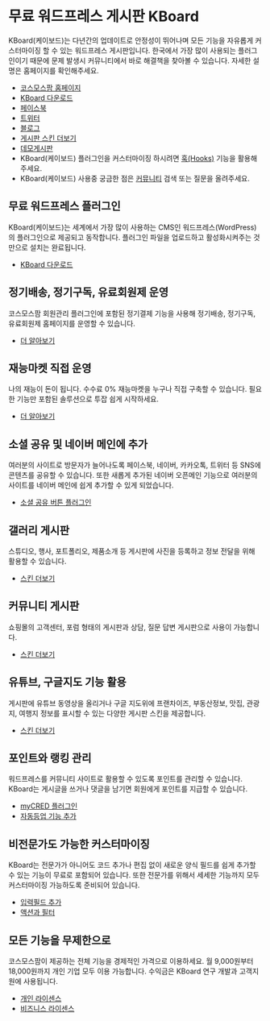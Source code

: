 # 무료 워드프레스 게시판 KBoard

KBoard(케이보드)는 다년간의 업데이트로 안정성이 뛰어나며 모든 기능을 자유롭게 커스터마이징 할 수 있는 워드프레스 게시판입니다.
한국에서 가장 많이 사용되는 플러그인이기 때문에 문제 발생시 커뮤니티에서 바로 해결책을 찾아볼 수 있습니다.
자세한 설명은 홈페이지를 확인해주세요.
- [코스모스팜 홈페이지](https://www.cosmosfarm.com/)
- [KBoard 다운로드](https://www.cosmosfarm.com/products/kboard)
- [페이스북](https://www.facebook.com/cosmosfarm.sns)
- [트위터](https://twitter.com/cosmosfarm)
- [블로그](https://blog.cosmosfarm.com/)
- [게시판 스킨 더보기](https://www.cosmosfarm.com/wpstore)
- [데모게시판](https://www.cosmosfarm.com/demo/)
- KBoard(케이보드) 플러그인을 커스터마이징 하시려면 [훅(Hooks)](https://www.cosmosfarm.com/products/kboard/hooks) 기능을 활용해주세요.
- KBoard(케이보드) 사용중 궁금한 점은 [커뮤니티](https://www.cosmosfarm.com/threads) 검색 또는 질문을 올려주세요.

## 무료 워드프레스 플러그인
KBoard(케이보드)는 세계에서 가장 많이 사용하는 CMS인 워드프레스(WordPress)의 플러그인으로 제공되고 동작합니다. 플러그인 파일을 업로드하고 활성화시켜주는 것 만으로 설치는 완료됩니다.
- [KBoard 다운로드](https://www.cosmosfarm.com/products/kboard)

## 정기배송, 정기구독, 유료회원제 운영
코스모스팜 회원관리 플러그인에 포함된 정기결제 기능을 사용해 정기배송, 정기구독, 유료회원제 홈페이지를 운영할 수 있습니다.
- [더 알아보기](https://www.cosmosfarm.com/wpstore/product/cosmosfarm-members)

## 재능마켓 직접 운영
나의 재능이 돈이 됩니다. 수수료 0% 재능마켓을 누구나 직접 구축할 수 있습니다. 필요한 기능만 포함된 솔루션으로 투잡 쉽게 시작하세요.
- [더 알아보기](https://www.cosmosfarm.com/wpstore/product/kboard-first-contents-mall-skin)

## 소셜 공유 및 네이버 메인에 추가
여러분의 사이트로 방문자가 늘어나도록 페이스북, 네이버, 카카오톡, 트위터 등 SNS에 콘텐츠를 공유할 수 있습니다. 또한 새롭게 추가된 네이버 오픈메인 기능으로 여러분의 사이트를 네이버 메인에 쉽게 추가할 수 있게 되었습니다.
- [소셜 공유 버튼 플러그인](https://ko.wordpress.org/plugins/cosmosfarm-share-buttons/)

## 갤러리 게시판
스튜디오, 행사, 포트폴리오, 제품소개 등 게시판에 사진을 등록하고 정보 전달을 위해 활용할 수 있습니다.
- [스킨 더보기](https://www.cosmosfarm.com/wpstore/category/kboard_gallery)

## 커뮤니티 게시판
쇼핑몰의 고객센터, 포럼 형태의 게시판과 상담, 질문 답변 게시판으로 사용이 가능합니다.
- [스킨 더보기](https://www.cosmosfarm.com/wpstore/category/kboard_community)

## 유튜브, 구글지도 기능 활용
게시판에 유튜브 동영상을 올리거나 구글 지도위에 프랜차이즈, 부동산정보, 맛집, 관광지, 여행지 정보를 표시할 수 있는 다양한 게시판 스킨을 제공합니다.
- [스킨 더보기](https://www.cosmosfarm.com/wpstore/category/kboard)

## 포인트와 랭킹 관리
워드프레스를 커뮤니티 사이트로 활용할 수 있도록 포인트를 관리할 수 있습니다. KBoard는 게시글을 쓰거나 댓글을 남기면 회원에게 포인트를 지급할 수 있습니다.
- [myCRED 플러그인](https://ko.wordpress.org/plugins/mycred/)
- [자동등업 기능 추가](https://www.cosmosfarm.com/wpstore/product/cosmosfarm-members)

## 비전문가도 가능한 커스터마이징
KBoard는 전문가가 아니어도 코드 추가나 편집 없이 새로운 양식 필드를 쉽게 추가할 수 있는 기능이 무료로 포함되어 있습니다. 또한 전문가를 위해서 세세한 기능까지 모두 커스터마이징 가능하도록 준비되어 있습니다.
- [입력필드 추가](https://blog.cosmosfarm.com/?p=214)
- [액션과 필터](https://www.cosmosfarm.com/products/kboard/hooks)

## 모든 기능을 무제한으로
코스모스팜이 제공하는 전체 기능을 경제적인 가격으로 이용하세요.
월 9,000원부터 18,000원까지 개인 기업 모두 이용 가능합니다.
수익금은 KBoard 연구 개발과 고객지원에 사용됩니다.
- [개인 라이센스](https://www.cosmosfarm.com/wpstore/product/developer-license)
- [비즈니스 라이센스](https://www.cosmosfarm.com/wpstore/product/enterprise-license)

